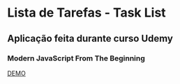 # Lista de Tarefas - Task List

## Aplicação feita durante curso Udemy

### Modern JavaScript From The Beginning

[DEMO](#)
